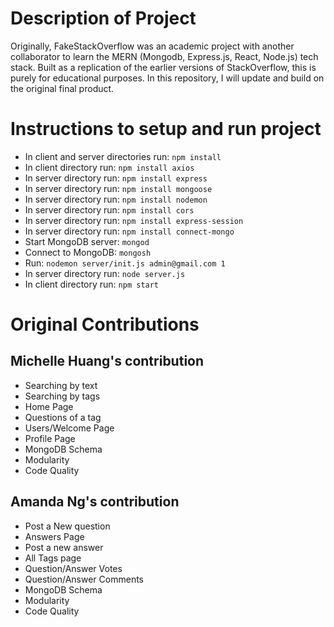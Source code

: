 # Description of Project
Originally, FakeStackOverflow was an academic project with another collaborator to learn the MERN (Mongodb, Express.js, React, Node.js) tech stack. Built as a replication of the earlier versions of StackOverflow, this is purely for educational purposes. In this repository, I will update and build on the original final product. 

# Instructions to setup and run project
- In client and server directories run: ```npm install```
- In client directory run: ```npm install axios```
- In server directory run: ```npm install express```
- In server directory run: ```npm install mongoose```
- In server directory run: ```npm install nodemon```
- In server directory run: ```npm install cors```
- In server directory run: ```npm install express-session```
- In server directory run: ```npm install connect-mongo```
- Start MongoDB server: ```mongod```
- Connect to MongoDB: ```mongosh```
- Run: ```nodemon server/init.js admin@gmail.com 1```
- In server directory run: ```node server.js```
- In client directory run: ```npm start```

# Original Contributions
## Michelle Huang's contribution
* Searching by text
* Searching by tags
* Home Page
* Questions of a tag
* Users/Welcome Page
* Profile Page
* MongoDB Schema
* Modularity
* Code Quality

## Amanda Ng's contribution
* Post a New question
* Answers Page
* Post a new answer
* All Tags page
* Question/Answer Votes
* Question/Answer Comments
* MongoDB Schema
* Modularity
* Code Quality